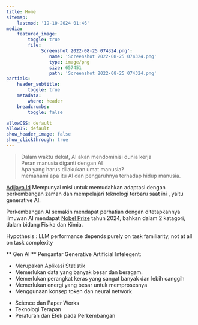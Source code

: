 ```yaml
---
title: Home
sitemap:
    lastmod: '19-10-2024 01:46'
media:
    featured_image:
        toggle: true
        file:
            'Screenshot 2022-08-25 074324.png':
                name: 'Screenshot 2022-08-25 074324.png'
                type: image/png
                size: 657451
                path: 'Screenshot 2022-08-25 074324.png'
partials:
    header_subtitle:
        toggle: true
    metadata:
        where: header
    breadcrumbs:
        toggle: false

allowCSS: default
allowJS: default
show_header_image: false
show_clickthrough: true
---
```


> Dalam waktu dekat, AI akan mendominisi dunia kerja  
> Peran manusia diganti dengan AI  
> Apa yang harus dilakukan umat manusia?  
> memahami apa itu AI dan pengaruhnya terhadap hidup manusia. 

[Adijaya.Id](http://adijaya.id) Mempunyai misi untuk memudahkan adaptasi dengan perkembangan zaman dan mempelajari teknologi terbaru saat ini , yaitu  generative AI.

Perkembangan AI semakin mendapat perhatian dengan ditetapkannya ilmuwan AI mendapat [Nobel Prize](https://www.nature.com/articles/d41586-024-03310-8) tahun 2024, bahkan dalam 2 katagori, dalam bidang Fisika dan Kimia.

Hypothesis : LLM performance depends purely on task familiarity, not at all on task complexity

** Gen AI **
Pengantar Generative Artificial Intelegent:
- Merupakan Aplikasi Statistik 
- Memerlukan data yang banyak besar dan beragam.
- Memerlukan perangkat keras yang sangat banyak dan lebih canggih
- Memerlukan energi yang besar untuk memprosesnya 
- Menggunaan konsep token dan neural network

*  Science dan Paper Works  
*  Teknologi Terapan 
*  Peraturan dan Efek pada Perkembangan 

